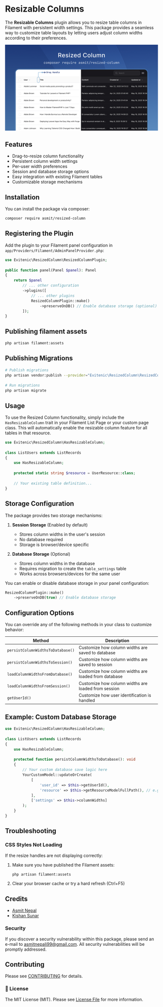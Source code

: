 # Resizable Columns

The **Resizable Columns** plugin allows you to resize table columns in Filament with persistent width settings. This package provides a seamless way to customize table layouts by letting users adjust column widths according to their preferences.

![Resized Column](https://raw.githubusercontent.com/AsmitNepali/resized-column/refs/heads/main/images/cover.jpg)

## Features
- Drag-to-resize column functionality
- Persistent column width settings
- Per-user width preferences
- Session and database storage options
- Easy integration with existing Filament tables
- Customizable storage mechanisms

## Installation
You can install the package via composer:

```bash
composer require asmit/resized-column
```

## Registering the Plugin

Add the plugin to your Filament panel configuration in `app/Providers/Filament/AdminPanelProvider.php`:

```php
use Evitenic\ResizedColumn\ResizedColumnPlugin;

public function panel(Panel $panel): Panel
{
    return $panel
        // ... other configuration
        ->plugins([
            // ... other plugins
            ResizedColumnPlugin::make()
                ->preserveOnDB() // Enable database storage (optional)
        ]);
}
```
## Publishing filament assets
```bash
php artisan filament:assets
```

## Publishing Migrations
```bash
# Publish migrations
php artisan vendor:publish --provider="Evitenic\ResizedColumn\ResizedColumnServiceProvider" --tag=resized-column-migrations

# Run migrations
php artisan migrate
```

## Usage
To use the Resized Column functionality, simply include the `HasResizableColumn` trait in your Filament List Page or your custom page class. This will automatically enable the resizable column feature for all tables in that resource.
```php
use Evitenic\ResizedColumn\HasResizableColumn;

class ListUsers extends ListRecords
{
    use HasResizableColumn;

    protected static string $resource = UserResource::class;
    
    // Your existing table definition...
}
```

## Storage Configuration

The package provides two storage mechanisms:

1. **Session Storage** (Enabled by default)
   - Stores column widths in the user's session
   - No database required
   - Storage is browser/device specific

2. **Database Storage** (Optional)
   - Stores column widths in the database
   - Requires migration to create the `table_settings` table
   - Works across browsers/devices for the same user

You can enable or disable database storage in your panel configuration:

```php
ResizedColumnPlugin::make()
    ->preserveOnDB(true) // Enable database storage
```

## Configuration Options

You can override any of the following methods in your class to customize behavior:

| Method | Description |
|--------|-------------|
| `persistColumnWidthsToDatabase()` | Customize how column widths are saved to database |
| `persistColumnWidthsToSession()` | Customize how column widths are saved to session |
| `loadColumnWidthsFromDatabase()` | Customize how column widths are loaded from database |
| `loadColumnWidthsFromSession()` | Customize how column widths are loaded from session |
| `getUserId()` | Customize how user identification is handled |

## Example: Custom Database Storage

```php
use Evitenic\ResizedColumn\HasResizableColumn;

class ListUsers extends ListRecords
{
    use HasResizableColumn;
    
    protected function persistColumnWidthsToDatabase(): void
    {
        // Your custom database save logic here
        YourCustomModel::updateOrCreate(
            [
                'user_id' => $this->getUserId(),
                'resource' => $this->getResourceModelFullPath(), // e.g., 'App\Models\User'
            ],
            ['settings' => $this->columnWidths]
        );
    }
}
```

## Troubleshooting

### CSS Styles Not Loading

If the resize handles are not displaying correctly:

1. Make sure you have published the Filament assets:
   ```bash
   php artisan filament:assets
   ```

2. Clear your browser cache or try a hard refresh (Ctrl+F5)

## Credits
- [Asmit Nepal][link-asmit]
- [Kishan Sunar][link-kishan]

### Security

If you discover a security vulnerability within this package, please send an e-mail to asmitnepali99@gmail.com. All security vulnerabilities will be promptly addressed.

## Contributing
Please see [CONTRIBUTING](CONTRIBUTING.md) for details.

### 📄 License
The MIT License (MIT). Please see [License File](LICENSE.txt) for more information.

[link-asmit]: https://github.com/AsmitNepali
[link-kishan]: https://github.com/Kishan-Sunar
